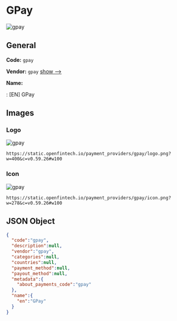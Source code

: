 
# GPay 
![gpay](https://static.openfintech.io/payment_providers/gpay/logo.png?w=400&c=v0.59.26#w100)  

## General 
 
**Code:** `gpay` 
 
**Vendor:** `gpay` [show -->](/vendors/gpay/) 
 
**Name:** 
 
:	[EN] GPay 
 

## Images 

### Logo 
 
![gpay](https://static.openfintech.io/payment_providers/gpay/logo.png?w=400&c=v0.59.26#w100)  

```
https://static.openfintech.io/payment_providers/gpay/logo.png?w=400&c=v0.59.26#w100
```  

### Icon 
 
![gpay](https://static.openfintech.io/payment_providers/gpay/icon.png?w=278&c=v0.59.26#w100)  

```
https://static.openfintech.io/payment_providers/gpay/icon.png?w=278&c=v0.59.26#w100
```  

## JSON Object 

```json
{
  "code":"gpay",
  "description":null,
  "vendor":"gpay",
  "categories":null,
  "countries":null,
  "payment_method":null,
  "payout_method":null,
  "metadata":{
    "about_payments_code":"gpay"
  },
  "name":{
    "en":"GPay"
  }
}
```  
